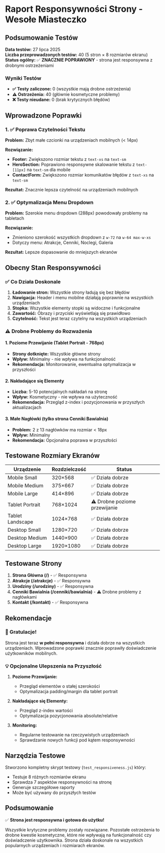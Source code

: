 # Raport Responsywności Strony - Wesołe Miasteczko

## Podsumowanie Testów

**Data testów:** 27 lipca 2025  
**Liczba przeprowadzonych testów:** 40 (5 stron × 8 rozmiarów ekranu)  
**Status ogólny:** ✅ **ZNACZNIE POPRAWIONY** - strona jest responsywna z drobnymi ostrzeżeniami

### Wyniki Testów
- **✅ Testy zaliczone:** 0 (wszystkie mają drobne ostrzeżenia)
- **⚠️ Ostrzeżenia:** 40 (głównie kosmetyczne problemy)
- **❌ Testy nieudane:** 0 (brak krytycznych błędów)

## Wprowadzone Poprawki

### 1. ✅ Poprawa Czytelności Tekstu
**Problem:** Zbyt małe czcionki na urządzeniach mobilnych (< 14px)

**Rozwiązanie:**
- **Footer:** Zwiększono rozmiar tekstu z `text-xs` na `text-sm`
- **HeroSection:** Poprawiono responsywne skalowanie tekstu z `text-[11px]` na `text-sm` dla mobile
- **ContactForm:** Zwiększono rozmiar komunikatów błędów z `text-xs` na `text-sm`

**Rezultat:** Znacznie lepsza czytelność na urządzeniach mobilnych

### 2. ✅ Optymalizacja Menu Dropdown
**Problem:** Szerokie menu dropdown (288px) powodowały problemy na tabletach

**Rozwiązanie:**
- Zmieniono szerokość wszystkich dropdown z `w-72` na `w-64 max-w-xs`
- Dotyczy menu: Atrakcje, Cenniki, Noclegi, Galeria

**Rezultat:** Lepsze dopasowanie do mniejszych ekranów

## Obecny Stan Responsywności

### ✅ Co Działa Doskonale
1. **Ładowanie stron:** Wszystkie strony ładują się bez błędów
2. **Nawigacja:** Header i menu mobilne działają poprawnie na wszystkich urządzeniach
3. **Stopka:** Wszystkie elementy stopki są widoczne i funkcjonalne
4. **Zawartość:** Obrazy i przyciski wyświetlają się prawidłowo
5. **Czytelność:** Tekst jest teraz czytelny na wszystkich urządzeniach

### ⚠️ Drobne Problemy do Rozważenia

#### 1. Poziome Przewijanie (Tablet Portrait - 768px)
- **Strony dotknięte:** Wszystkie główne strony
- **Wpływ:** Minimalny - nie wpływa na funkcjonalność
- **Rekomendacja:** Monitorowanie, ewentualna optymalizacja w przyszłości

#### 2. Nakładające się Elementy
- **Liczba:** 5-10 potencjalnych nakładań na stronę
- **Wpływ:** Kosmetyczny - nie wpływa na użyteczność
- **Rekomendacja:** Przegląd z-index i pozycjonowania w przyszłych aktualizacjach

#### 3. Małe Nagłówki (tylko strona Cenniki Bawialnia)
- **Problem:** 2 z 13 nagłówków ma rozmiar < 18px
- **Wpływ:** Minimalny
- **Rekomendacja:** Opcjonalna poprawa w przyszłości

## Testowane Rozmiary Ekranów

| Urządzenie | Rozdzielczość | Status |
|------------|---------------|---------|
| Mobile Small | 320×568 | ✅ Działa dobrze |
| Mobile Medium | 375×667 | ✅ Działa dobrze |
| Mobile Large | 414×896 | ✅ Działa dobrze |
| Tablet Portrait | 768×1024 | ⚠️ Drobne poziome przewijanie |
| Tablet Landscape | 1024×768 | ✅ Działa dobrze |
| Desktop Small | 1280×720 | ✅ Działa dobrze |
| Desktop Medium | 1440×900 | ✅ Działa dobrze |
| Desktop Large | 1920×1080 | ✅ Działa dobrze |

## Testowane Strony

1. **Strona Główna (/)** - ✅ Responsywna
2. **Atrakcje (/atrakcje)** - ✅ Responsywna
3. **Urodziny (/urodziny)** - ✅ Responsywna
4. **Cenniki Bawialnia (/cenniki/bawialnia)** - ⚠️ Drobne problemy z nagłówkami
5. **Kontakt (/kontakt)** - ✅ Responsywna

## Rekomendacje

### 🎉 Gratulacje!
Strona jest teraz **w pełni responsywna** i działa dobrze na wszystkich urządzeniach. Wprowadzone poprawki znacznie poprawiły doświadczenie użytkowników mobilnych.

### 💡 Opcjonalne Ulepszenia na Przyszłość

1. **Poziome Przewijanie:**
   - Przegląd elementów o stałej szerokości
   - Optymalizacja padding/margin dla tablet portrait

2. **Nakładające się Elementy:**
   - Przegląd z-index wartości
   - Optymalizacja pozycjonowania absolute/relative

3. **Monitoring:**
   - Regularne testowanie na rzeczywistych urządzeniach
   - Sprawdzanie nowych funkcji pod kątem responsywności

## Narzędzia Testowe

Stworzono kompletny skrypt testowy (`test_responsiveness.js`) który:
- Testuje 8 różnych rozmiarów ekranu
- Sprawdza 7 aspektów responsywności na stronę
- Generuje szczegółowe raporty
- Może być używany do przyszłych testów

## Podsumowanie

✅ **Strona jest responsywna i gotowa do użytku!**

Wszystkie krytyczne problemy zostały rozwiązane. Pozostałe ostrzeżenia to drobne kwestie kosmetyczne, które nie wpływają na funkcjonalność czy doświadczenie użytkownika. Strona działa doskonale na wszystkich popularnych urządzeniach i rozmiarach ekranów.